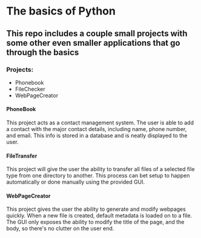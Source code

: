 # The basics of Python
## This repo includes a couple small projects with some other even smaller applications that go through the basics

### Projects:
- Phonebook
- FileChecker
- WebPageCreator

#### PhoneBook
This project acts as a contact management system. The user is able to add a contact with the major contact details, including name, phone number, and email.
This info is stored in a database and is neatly displayed to the user.

#### FileTransfer
This project will give the user the ability to transfer all files of a selected file type from one directory to another.
This process can bet setup to happen automatically or done manually using the provided GUI.

#### WebPageCreator
This project gives the user the ability to generate and modify webpages quickly. When a new file is created, default metadata is loaded on to a file.
The GUI only exposes the ability to modify the title of the page, and the body, so there's no clutter on the user end.
